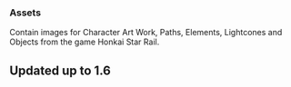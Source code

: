 ### Assets

Contain images for Character Art Work, Paths, Elements, Lightcones and Objects from the game Honkai Star Rail.

## Updated up to 1.6
